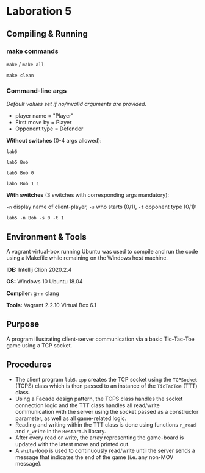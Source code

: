 # Laboration 5

## Compiling & Running

### make commands

`make` / `make all`

`make clean`

### Command-line args

*Default values set if no/invalid arguments are provided.*

* player name = "Player"
* First move by = Player
* Opponent type = Defender

**Without switches** (0-4 args allowed):

`lab5`

`lab5 Bob`

`lab5 Bob 0`

`lab5 Bob 1 1`

**With switches** (3 switches with corresponding args mandatory):

`-n` display name of client-player, `-s` who starts (0/1), `-t` opponent type (0/1):

`lab5 -n Bob -s 0 -t 1`

## Environment & Tools

A vagrant virtual-box running Ubuntu was used to compile and run the code using a Makefile while remaining on the
Windows host machine.

**IDE:**
Intellij Clion 2020.2.4

**OS:**
Windows 10 Ubuntu 18.04

**Compiler:**
g++ clang

**Tools:**
Vagrant 2.2.10 Virtual Box 6.1

## Purpose

A program illustrating client-server communication via a basic Tic-Tac-Toe game using a TCP socket.

## Procedures

* The client program `lab5.cpp` creates the TCP socket using the `TCPSocket` (TCPS) class which is then passed to an
  instance of the `TicTacToe` (TTT) class.
* Using a Facade design pattern, the TCPS class handles the socket connection logic and the TTT class handles all
  read/write communication with the server using the socket passed as a constructor parameter, as well as all
  game-related logic.
* Reading and writing within the TTT class is done using functions `r_read` and `r_write` in the `Restart.h` library.
* After every read or write, the array representing the game-board is updated with the latest move and printed out.
* A `while`-loop is used to continuously read/write until the server sends a message that indicates the end of the
  game (i.e. any non-MOV message).